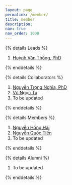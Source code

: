 ```yaml
---
layout: page
permalink: /member/
title: member
description:
nav: true
nav_order: 1000
---
```


{% details Leads %}

<ol class=space_list>

  <li><a href="https://scholar.google.com/citations?user=sEMY7OoAAAAJ" target="_blank">Huỳnh Văn Thống, PhD</a></li>

</ol>
{% enddetails %}

{% details Collaborators %}
<ol class=space_list>
    <li><a href="https://scholar.google.com/citations?user=kl6Sz_wAAAAJ&hl=en" target="_blank">Nguyễn Trọng Nghĩa, PhD</a></li>
    <li><a href="https://scholar.google.com/citations?user=wKyLVp0AAAAJ&hl=en" target="_blank">Vũ Ngọc Tú</a></li>
    <li> To be updated </li>
</ol>
{% enddetails %}

{% details Members %}
<ol class=space_list>
    <li><a href="https://honghai-nguyen.netlify.app" target="_blank">Nguyễn Hồng Hải</a></li>
    <li><a href="/member/" target="_blank">Nguyễn Quốc Tiến</a></li>
    <li> To be updated </li>
</ol>
{% enddetails %}

{% details Alumni %}
<ol class=space_list>
    <li> To be updated </li>
</ol>
{% enddetails %}


